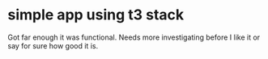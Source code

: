 # simple app using t3 stack

Got far enough it was functional. Needs more investigating before I like it or say for sure how good it is.
